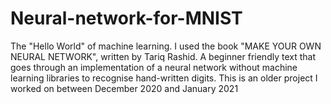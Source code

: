 # Neural-network-for-MNIST
The "Hello World" of machine learning. I used the book "MAKE YOUR OWN NEURAL NETWORK", written by Tariq Rashid. A beginner friendly text that goes through an implementation of a neural network without machine learning libraries to recognise hand-written digits. This is an older project I worked on between December 2020 and January 2021
